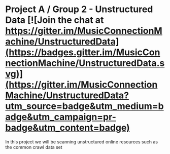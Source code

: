 # Project A / Group 2 - Unstructured Data [![Join the chat at https://gitter.im/MusicConnectionMachine/UnstructuredData](https://badges.gitter.im/MusicConnectionMachine/UnstructuredData.svg)](https://gitter.im/MusicConnectionMachine/UnstructuredData?utm_source=badge&utm_medium=badge&utm_campaign=pr-badge&utm_content=badge)


In this project we will be scanning unstructured online resources such as the common crawl data set
